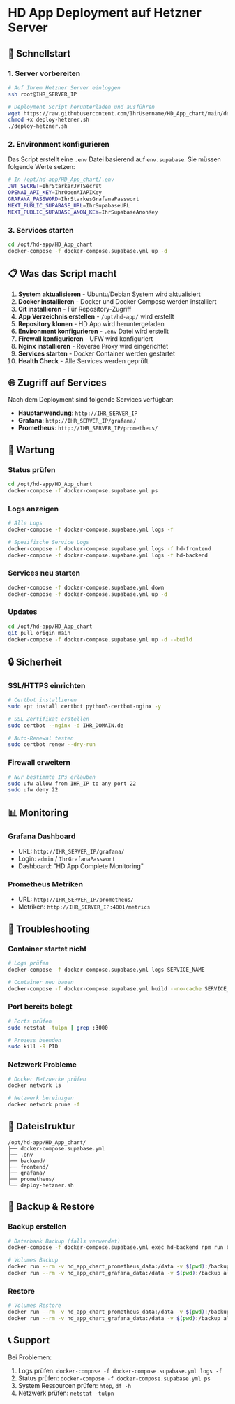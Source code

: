 # HD App Deployment auf Hetzner Server

## 🚀 Schnellstart

### 1. Server vorbereiten
```bash
# Auf Ihrem Hetzner Server einloggen
ssh root@IHR_SERVER_IP

# Deployment Script herunterladen und ausführen
wget https://raw.githubusercontent.com/IhrUsername/HD_App_chart/main/deploy-hetzner.sh
chmod +x deploy-hetzner.sh
./deploy-hetzner.sh
```

### 2. Environment konfigurieren
Das Script erstellt eine `.env` Datei basierend auf `env.supabase`. Sie müssen folgende Werte setzen:

```bash
# In /opt/hd-app/HD_App_chart/.env
JWT_SECRET=IhrStarkerJWTSecret
OPENAI_API_KEY=IhrOpenAIAPIKey
GRAFANA_PASSWORD=IhrStarkesGrafanaPasswort
NEXT_PUBLIC_SUPABASE_URL=IhrSupabaseURL
NEXT_PUBLIC_SUPABASE_ANON_KEY=IhrSupabaseAnonKey
```

### 3. Services starten
```bash
cd /opt/hd-app/HD_App_chart
docker-compose -f docker-compose.supabase.yml up -d
```

## 📋 Was das Script macht

1. **System aktualisieren** - Ubuntu/Debian System wird aktualisiert
2. **Docker installieren** - Docker und Docker Compose werden installiert
3. **Git installieren** - Für Repository-Zugriff
4. **App Verzeichnis erstellen** - `/opt/hd-app/` wird erstellt
5. **Repository klonen** - HD App wird heruntergeladen
6. **Environment konfigurieren** - `.env` Datei wird erstellt
7. **Firewall konfigurieren** - UFW wird konfiguriert
8. **Nginx installieren** - Reverse Proxy wird eingerichtet
9. **Services starten** - Docker Container werden gestartet
10. **Health Check** - Alle Services werden geprüft

## 🌐 Zugriff auf Services

Nach dem Deployment sind folgende Services verfügbar:

- **Hauptanwendung**: `http://IHR_SERVER_IP`
- **Grafana**: `http://IHR_SERVER_IP/grafana/`
- **Prometheus**: `http://IHR_SERVER_IP/prometheus/`

## 🔧 Wartung

### Status prüfen
```bash
cd /opt/hd-app/HD_App_chart
docker-compose -f docker-compose.supabase.yml ps
```

### Logs anzeigen
```bash
# Alle Logs
docker-compose -f docker-compose.supabase.yml logs -f

# Spezifische Service Logs
docker-compose -f docker-compose.supabase.yml logs -f hd-frontend
docker-compose -f docker-compose.supabase.yml logs -f hd-backend
```

### Services neu starten
```bash
docker-compose -f docker-compose.supabase.yml down
docker-compose -f docker-compose.supabase.yml up -d
```

### Updates
```bash
cd /opt/hd-app/HD_App_chart
git pull origin main
docker-compose -f docker-compose.supabase.yml up -d --build
```

## 🔒 Sicherheit

### SSL/HTTPS einrichten
```bash
# Certbot installieren
sudo apt install certbot python3-certbot-nginx -y

# SSL Zertifikat erstellen
sudo certbot --nginx -d IHR_DOMAIN.de

# Auto-Renewal testen
sudo certbot renew --dry-run
```

### Firewall erweitern
```bash
# Nur bestimmte IPs erlauben
sudo ufw allow from IHR_IP to any port 22
sudo ufw deny 22
```

## 📊 Monitoring

### Grafana Dashboard
- URL: `http://IHR_SERVER_IP/grafana/`
- Login: `admin` / `IhrGrafanaPasswort`
- Dashboard: "HD App Complete Monitoring"

### Prometheus Metriken
- URL: `http://IHR_SERVER_IP/prometheus/`
- Metriken: `http://IHR_SERVER_IP:4001/metrics`

## 🚨 Troubleshooting

### Container startet nicht
```bash
# Logs prüfen
docker-compose -f docker-compose.supabase.yml logs SERVICE_NAME

# Container neu bauen
docker-compose -f docker-compose.supabase.yml build --no-cache SERVICE_NAME
```

### Port bereits belegt
```bash
# Ports prüfen
sudo netstat -tulpn | grep :3000

# Prozess beenden
sudo kill -9 PID
```

### Netzwerk Probleme
```bash
# Docker Netzwerke prüfen
docker network ls

# Netzwerk bereinigen
docker network prune -f
```

## 📁 Dateistruktur

```
/opt/hd-app/HD_App_chart/
├── docker-compose.supabase.yml
├── .env
├── backend/
├── frontend/
├── grafana/
├── prometheus/
└── deploy-hetzner.sh
```

## 🔄 Backup & Restore

### Backup erstellen
```bash
# Datenbank Backup (falls verwendet)
docker-compose -f docker-compose.supabase.yml exec hd-backend npm run backup

# Volumes Backup
docker run --rm -v hd_app_chart_prometheus_data:/data -v $(pwd):/backup alpine tar czf /backup/prometheus-backup.tar.gz -C /data .
docker run --rm -v hd_app_chart_grafana_data:/data -v $(pwd):/backup alpine tar czf /backup/grafana-backup.tar.gz -C /data .
```

### Restore
```bash
# Volumes Restore
docker run --rm -v hd_app_chart_prometheus_data:/data -v $(pwd):/backup alpine tar xzf /backup/prometheus-backup.tar.gz -C /data
docker run --rm -v hd_app_chart_grafana_data:/data -v $(pwd):/backup alpine tar xzf /backup/grafana-backup.tar.gz -C /data
```

## 📞 Support

Bei Problemen:
1. Logs prüfen: `docker-compose -f docker-compose.supabase.yml logs -f`
2. Status prüfen: `docker-compose -f docker-compose.supabase.yml ps`
3. System Ressourcen prüfen: `htop`, `df -h`
4. Netzwerk prüfen: `netstat -tulpn`

